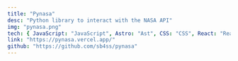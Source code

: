 ```yaml
---
title: "Pynasa"
desc: "Python library to interact with the NASA API"
img: "pynasa.png"
tech: { JavaScript: "JavaScript", Astro: "Ast", CSS: "CSS", React: "React" }
link: "https://pynasa.vercel.app/"
github: "https://github.com/sb4ss/pynasa"
---
```

